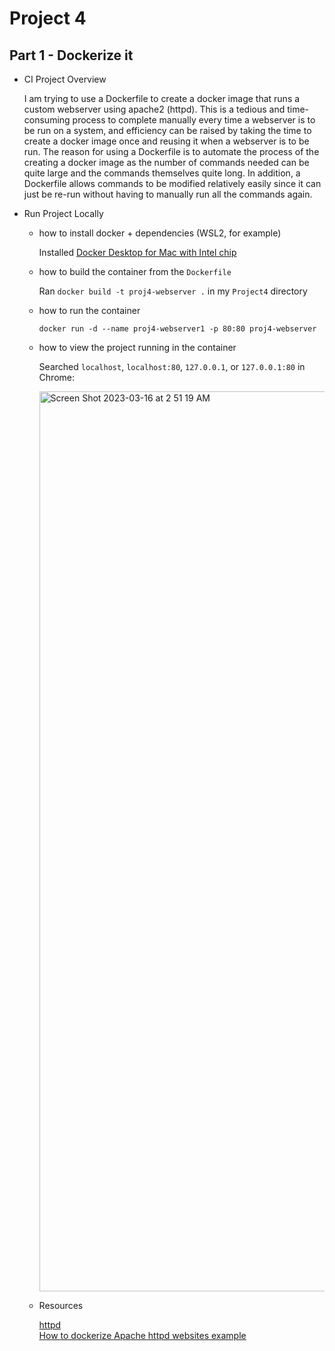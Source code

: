 # Project 4

## Part 1 - Dockerize it

- CI Project Overview
  
  I am trying to use a Dockerfile to create a docker image that runs a custom webserver using apache2 (httpd). This is a tedious and time-consuming process to complete manually every time a webserver is to be run on a system, and efficiency can be raised by taking the time to create a docker image once and reusing it when a webserver is to be run. The reason for using a Dockerfile is to automate the process of the creating a docker image as the number of commands needed can be quite large and the commands themselves quite long. In addition, a Dockerfile allows commands to be modified relatively easily since it can just be re-run without having to manually run all the commands again.

- Run Project Locally
  - how to install docker + dependencies (WSL2, for example)

    Installed [Docker Desktop for Mac with Intel chip](https://docs.docker.com/desktop/install/mac-install/)

  - how to build the container from the `Dockerfile`

    Ran `docker build -t proj4-webserver .` in my `Project4` directory

  - how to run the container

    `docker run -d --name proj4-webserver1 -p 80:80 proj4-webserver`

  - how to view the project running in the container
    
    Searched `localhost`, `localhost:80`, `127.0.0.1`, or `127.0.0.1:80` in Chrome:
    
    <img width="1440" alt="Screen Shot 2023-03-16 at 2 51 19 AM" src="https://user-images.githubusercontent.com/77419369/225537643-f740fe36-ad2a-4fc5-9ad0-3a2dbd15db08.png">

  - Resources

    [httpd](https://hub.docker.com/_/httpd)  
    [How to dockerize Apache httpd websites example](https://www.theserverside.com/blog/Coffee-Talk-Java-News-Stories-and-Opinions/How-to-dockerize-Apache-httpd-web-servers)
